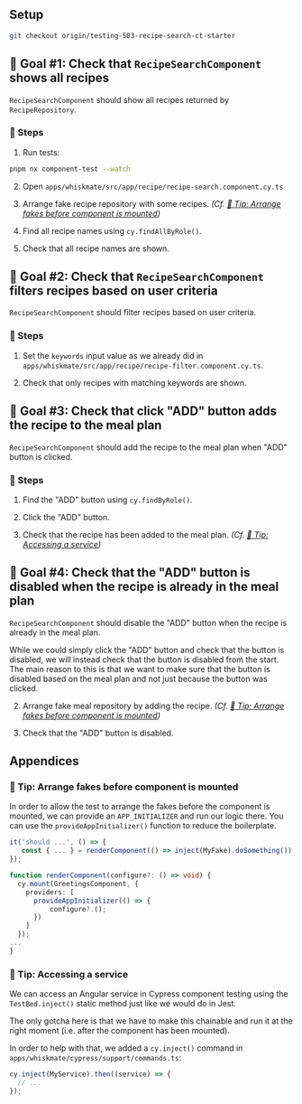 ## Setup

```sh
git checkout origin/testing-503-recipe-search-ct-starter
```

## 🎯 Goal #1: Check that `RecipeSearchComponent` shows all recipes

`RecipeSearchComponent` should show all recipes returned by `RecipeRepository`.

### 📝 Steps

1. Run tests:

```sh
pnpm nx component-test --watch
```

2. Open `apps/whiskmate/src/app/recipe/recipe-search.component.cy.ts`

3. Arrange fake recipe repository with some recipes. _(Cf. [🎁 Tip: Arrange fakes before component is mounted](#-tip-arrange-fakes-before-component-is-mounted))_

4. Find all recipe names using `cy.findAllByRole()`.

5. Check that all recipe names are shown.

## 🎯 Goal #2: Check that `RecipeSearchComponent` filters recipes based on user criteria

`RecipeSearchComponent` should filter recipes based on user criteria.

### 📝 Steps

1. Set the `keywords` input value as we already did in `apps/whiskmate/src/app/recipe/recipe-filter.component.cy.ts`.

2. Check that only recipes with matching keywords are shown.

## 🎯 Goal #3: Check that click "ADD" button adds the recipe to the meal plan

`RecipeSearchComponent` should add the recipe to the meal plan when "ADD" button is clicked.

### 📝 Steps

1. Find the "ADD" button using `cy.findByRole()`.

2. Click the "ADD" button.

3. Check that the recipe has been added to the meal plan. _(Cf. [🎁 Tip: Accessing a service](#-tip--accessing-a-service))_

## 🎯 Goal #4: Check that the "ADD" button is disabled when the recipe is already in the meal plan

`RecipeSearchComponent` should disable the "ADD" button when the recipe is already in the meal plan.

While we could simply click the "ADD" button and check that the button is disabled, we will instead check that the button is disabled from the start. The main reason to this is that we want to make sure that the button is disabled based on the meal plan and not just because the button was clicked.

2. Arrange fake meal repository by adding the recipe. _(Cf. [🎁 Tip: Arrange fakes before component is mounted](#-tip-arrange-fakes-before-component-is-mounted))_

3. Check that the "ADD" button is disabled.

## Appendices

### 🎁 Tip: Arrange fakes before component is mounted

In order to allow the test to arrange the fakes before the component is mounted, we can provide an `APP_INITIALIZER` and run our logic there.
You can use the `provideAppInitializer()` function to reduce the boilerplate.

```ts
it('should ...', () => {
   const { ... } = renderComponent(() => inject(MyFake).doSomething());
});

function renderComponent(configure?: () => void) {
  cy.mount(GreetingsComponent, {
    providers: [
      provideAppInitializer(() => {
          configure?.();
      })
    ]
  });
...
}
```

### 🎁 Tip: Accessing a service

We can access an Angular service in Cypress component testing using the `TestBed.inject()` static method just like we would do in Jest.

The only gotcha here is that we have to make this chainable and run it at the right moment (i.e. after the component has been mounted).

In order to help with that, we added a `cy.inject()` command in `apps/whiskmate/cypress/support/commands.ts`:

```ts
cy.inject(MyService).then((service) => {
  // ...
});
```
